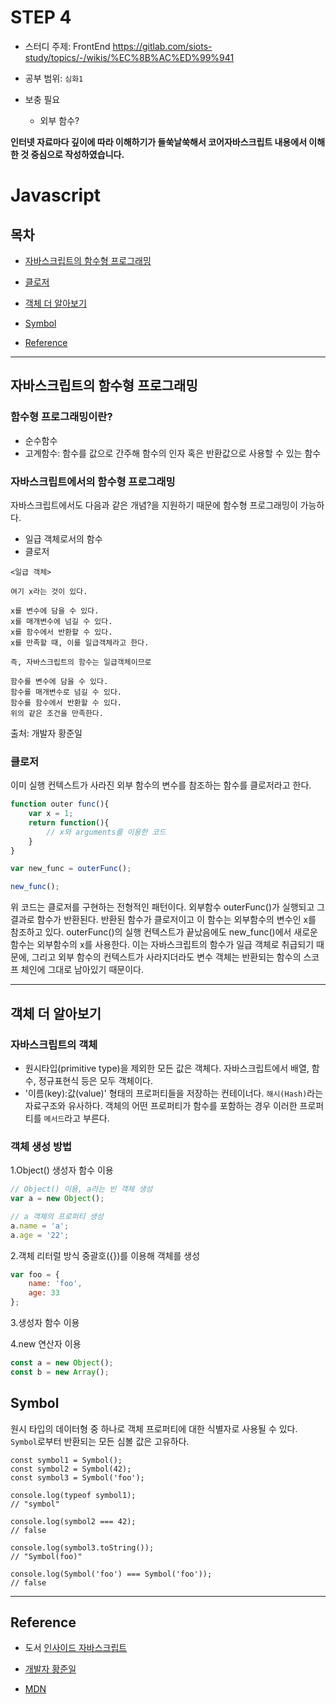 # STEP 4

* 스터디 주제: FrontEnd <https://gitlab.com/siots-study/topics/-/wikis/%EC%8B%AC%ED%99%941>

* 공부 범위: `심화1` 

* 보충 필요

    - 외부 함수?

**인터넷 자료마다 깊이에 따라 이해하기가 들쑥날쑥해서 코어자바스크립트 내용에서 이해한 것 중심으로 작성하였습니다.**

# Javascript

## 목차

* [자바스크립트의 함수형 프로그래밍](#자바스크립트의-함수형-프로그래밍)

* [클로저](#클로저)

* [객체 더 알아보기](#객체-더-알아보기)

* [Symbol](#Symbol)


* [Reference](#Reference)

---

## 자바스크립트의 함수형 프로그래밍

### 함수형 프로그래밍이란?

- 순수함수
- 고계함수: 함수를 값으로 간주해 함수의 인자 혹은 반환값으로 사용할 수 있는 함수

### 자바스크립트에서의 함수형 프로그래밍

자바스크립트에서도 다음과 같은 개념?을 지원하기 때문에 함수형 프로그래밍이 가능하다.

- 일급 객체로서의 함수
- 클로저


```
<일급 객체>

여기 x라는 것이 있다.

x를 변수에 담을 수 있다.
x를 매개변수에 넘길 수 있다.
x를 함수에서 반환할 수 있다.
x를 만족할 때, 이를 일급객체라고 한다.

즉, 자바스크립트의 함수는 일급객체이므로

함수를 변수에 담을 수 있다.
함수를 매개변수로 넘길 수 있다.
함수를 함수에서 반환할 수 있다.
위의 같은 조건을 만족한다.
```
출처: 개발자 황준일

### 클로저
이미 실행 컨텍스트가 사라진 외부 함수의 변수를 참조하는 함수를 클로저라고 한다.

```js
function outer func(){
    var x = 1;
    return function(){
        // x와 arguments를 이용한 코드
    }
}

var new_func = outerFunc();

new_func();

```

위 코드는 클로저를 구현하는 전형적인 패턴이다. 외부함수 outerFunc()가 실행되고 그 결과로 함수가 반환된다. 반환된 함수가 클로저이고 이 함수는 외부함수의 변수인 x를 참조하고 있다. outerFunc()의 실행 컨텍스트가 끝났음에도 new_func()에서 새로운 함수는 외부함수의 x를 사용한다. 이는 자바스크립트의 함수가 일급 객체로 취급되기 때문에, 그리고 외부 함수의 컨텍스트가 사라지더라도 변수 객체는 반환되는 함수의 스코프 체인에 그대로 남아있기 때문이다.


---

## 객체 더 알아보기

### 자바스크립트의 객체
* 원시타입(primitive type)을 제외한 모든 값은 객체다. 자바스크립트에서 배열, 함수, 정규표현식 등은 모두 객체이다.
* '이름(key):값(value)' 형태의 프로퍼티들을 저장하는 컨테이너다. `해시(Hash)`라는 자료구조와 유사하다. 객체의 어떤 프로퍼티가 함수를 포함하는 경우 이러한 프로퍼티를 `메서드`라고 부른다.

### 객체 생성 방법

1.Object() 생성자 함수 이용

```js
// Object() 이용, a라는 빈 객체 생성
var a = new Object();

// a 객체의 프로퍼티 생성
a.name = 'a';
a.age = '22';
```

2.객체 리터럴 방식
중괄호({})를 이용해 객체를 생성

```js
var foo = {
    name: 'foo',
    age: 33
};

```

3.생성자 함수 이용

4.new 연산자 이용

```js
const a = new Object();
const b = new Array();
```


## Symbol
원시 타입의 데이터형 중 하나로 객체 프로퍼티에 대한 식별자로 사용될 수 있다. `Symbol`로부터 반환되는 모든 심볼 값은 고유하다. 

```
const symbol1 = Symbol();
const symbol2 = Symbol(42);
const symbol3 = Symbol('foo');

console.log(typeof symbol1);
// "symbol"

console.log(symbol2 === 42);
// false

console.log(symbol3.toString());
// "Symbol(foo)"

console.log(Symbol('foo') === Symbol('foo'));
// false

```

---

## Reference

- 도서 [인사이드 자바스크립트]()

- [개발자 황준일](https://junilhwang.github.io/TIL/Javascript/Execution-Context/)

- [MDN](https://developer.mozilla.org/ko/docs/Web/JavaScript/Reference/Global_Objects/Symbol)